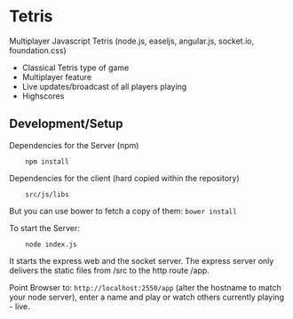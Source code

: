 Tetris
======

Multiplayer Javascript Tetris (node.js, easeljs, angular.js, socket.io, foundation.css) 

* Classical Tetris type of game
* Multiplayer feature
* Live updates/broadcast of all players playing
* Highscores


Development/Setup
-----
Dependencies for the Server (npm)
```
    npm install
```
Dependencies for the client (hard copied within the repository)
```
    src/js/libs
```
But you can use bower to fetch a copy of them: `bower install`

To start the Server:
```
    node index.js
```
It starts the express web and the socket server. The express server only delivers the static files from /src to the http route /app.

Point Browser to: `http://localhost:2550/app` (alter the hostname to match your node server), enter a name and play or watch others currently playing - live.


